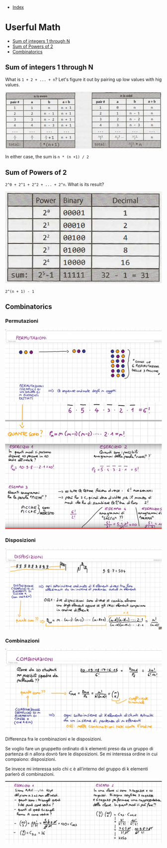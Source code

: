- [Index](https://github.com/KiraDiShira/Cracking/blob/master/README.md#cracking)

# Userful Math

- [Sum of integers 1 through N](#sum-of-integers-1-through-n)
- [Sum of Powers of 2](#sum-of-powers-of-2)
- [Combinatorics](#combinatorics)

## Sum of integers 1 through N

What is `1 + 2 + ... + n`? Let's figure it out by pairing up low values with hig values.

<img src="https://github.com/KiraDiShira/Cracking/blob/master/UsefulMath/Images/um1.PNG" />

In either case, the sum is `n * (n +1) / 2`

## Sum of Powers of 2

`2^0 + 2^1 + 2^2 + ... + 2^n`. What is  its result?

<img src="https://github.com/KiraDiShira/Cracking/blob/master/UsefulMath/Images/um2.PNG" />

`2^(n + 1) - 1`

## Combinatorics

### Permutazioni

<img src="https://github.com/KiraDiShira/Cracking/blob/master/UsefulMath/Images/p1.PNG" />
<img src="https://github.com/KiraDiShira/Cracking/blob/master/UsefulMath/Images/p2.PNG" />
<img src="https://github.com/KiraDiShira/Cracking/blob/master/UsefulMath/Images/p3.PNG" />

### Disposizioni

<img src="https://github.com/KiraDiShira/Cracking/blob/master/UsefulMath/Images/p4.PNG" />

### Combinazioni

<img src="https://github.com/KiraDiShira/Cracking/blob/master/UsefulMath/Images/p5.PNG" />

Differenza fra le combinazioni e le disposizioni.

Se voglio fare un gruppetto ordinato di k elementi preso da un gruppo di partenza di n allora dovrò fare le disposizioni. Se mi interessa ordine in cui compaiono: disposizioni. 

Se invece mi interessa solo chi c è all’interno del gruppo di k elementi parlerò di combinazioni.

<img src="https://github.com/KiraDiShira/Cracking/blob/master/UsefulMath/Images/p6.PNG" />

